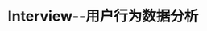 ---
title: Interview--用户行为数据分析
typora-copy-images-to: Interview--用户行为数据分析
tags:
 - BigData
 - Interview
---